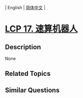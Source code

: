 
| English | [简体中文](README.md) |

# [LCP 17. 速算机器人](https://leetcode-cn.com/problems/nGK0Fy/)

## Description

None

## Related Topics



## Similar Questions



